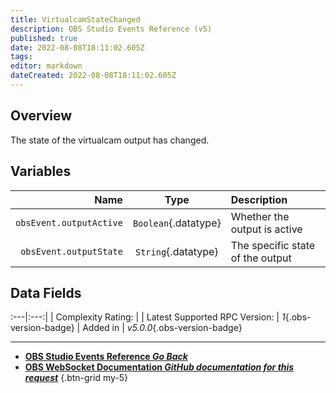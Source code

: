 ```yaml
---
title: VirtualcamStateChanged
description: OBS Studio Events Reference (v5)
published: true
date: 2022-08-08T18:11:02.605Z
tags: 
editor: markdown
dateCreated: 2022-08-08T18:11:02.605Z
---
```


## Overview
The state of the virtualcam output has changed.

## Variables
Name | Type | Description | 
----:|:----:|:------------|
`obsEvent.outputActive` | `Boolean`{.datatype} | Whether the output is active
`obsEvent.outputState` | `String`{.datatype} | The specific state of the output

## Data Fields
:---|:---:|
| Complexity Rating: | <span class="stars stars--2"></span>
| Latest Supported RPC Version: | *1*{.obs-version-badge}
| Added in | *v5.0.0*{.obs-version-badge}

---

- [<i class="mdi mdi-chevron-left"></i>**OBS Studio Events Reference *Go Back***](/en/Broadcasters/OBS/Events)
- [<i class="mdi mdi-github"></i> **OBS WebSocket Documentation *GitHub documentation for this request***](https://github.com/obsproject/obs-websocket/blob/master/docs/generated/protocol.md#virtualcamstatechanged)
{.btn-grid my-5}